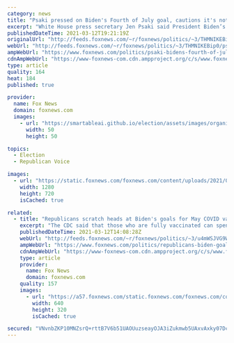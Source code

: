 ```yaml
---
category: news
title: "Psaki pressed on Biden's Fourth of July goal, cautions it's not a 'return to total normalcy'"
excerpt: "White House press secretary Jen Psaki said President Biden’s aspiration for Americans to have fourth of July celebrations is not calling for a “mass event” or “return to total normalcy.”"
publishedDateTime: 2021-03-12T19:21:19Z
originalUrl: "http://feeds.foxnews.com/~r/foxnews/politics/~3/THMNIKEBip0/psaki-bidens-fourth-of-july-goal-not-a-return-to-total-normalcy"
webUrl: "http://feeds.foxnews.com/~r/foxnews/politics/~3/THMNIKEBip0/psaki-bidens-fourth-of-july-goal-not-a-return-to-total-normalcy"
ampWebUrl: "https://www.foxnews.com/politics/psaki-bidens-fourth-of-july-goal-not-a-return-to-total-normalcy.amp"
cdnAmpWebUrl: "https://www-foxnews-com.cdn.ampproject.org/c/s/www.foxnews.com/politics/psaki-bidens-fourth-of-july-goal-not-a-return-to-total-normalcy.amp"
type: article
quality: 164
heat: 184
published: true

provider:
  name: Fox News
  domain: foxnews.com
  images:
    - url: "https://smartableai.github.io/election/assets/images/organizations/foxnews.com-50x50.jpg"
      width: 50
      height: 50

topics:
  - Election
  - Republican Voice

images:
  - url: "https://static.foxnews.com/foxnews.com/content/uploads/2021/02/Jen-Psaki-White-House-Briefing-Cuomo-Allegation-AP.jpg"
    width: 1280
    height: 720
    isCached: true

related:
  - title: "Republicans scratch heads at Biden's goals for May COVID vaccine eligibility, July Fourth family gatherings"
    excerpt: "The CDC said that those who are fully vaccinated can spend time with unvaccinated people indoors as long as those who are unvaccinated are at low-risk."
    publishedDateTime: 2021-03-12T14:08:28Z
    webUrl: "http://feeds.foxnews.com/~r/foxnews/politics/~3/u4mWSJVG9WY/republicans-biden-goal-may-covid-vaccine-eligibility-july-fourth"
    ampWebUrl: "https://www.foxnews.com/politics/republicans-biden-goal-may-covid-vaccine-eligibility-july-fourth.amp"
    cdnAmpWebUrl: "https://www-foxnews-com.cdn.ampproject.org/c/s/www.foxnews.com/politics/republicans-biden-goal-may-covid-vaccine-eligibility-july-fourth.amp"
    type: article
    provider:
      name: Fox News
      domain: foxnews.com
    quality: 157
    images:
      - url: "https://a57.foxnews.com/static.foxnews.com/foxnews.com/content/uploads/2021/03/640/320/AP21065030623614.jpg?ve=1&tl=1"
        width: 640
        height: 320
        isCached: true

secured: "VNvnbZKP10MNZsrQ+rttB7V6b51UAOUuzseayOJA3iZukmwb5UAxvAxky07DcCAezyfWFN0KcWof367Tk/Q3gHx4C1XRbC/7EqKEo6X+yam7/vUioK/IVnJ2M7DakGJmXoBHspvQiiGzX1prGsaIi/ii7sR99rQUpJ0V+GPhZLIbGn0FFHnOc4Acqx57DiLMNF34K1Y1xoOvpFdhwC6sKOLbF92DfGffYTNVf3uSBUUaGlyRxcjyIwt6Ljpx7v7oohZqd1ebHbXjvs8++YUDDwaW5mzWOF1u9IPuWCI6ZesiZhTxVbrXs0dSY0vhqf0zo+5vGqexBf+ASdKWqRqP0d6z+CsDy9z3taxbZapkTYw=;zwwlURFxhox7BHV9QUrt/g=="
---
```


